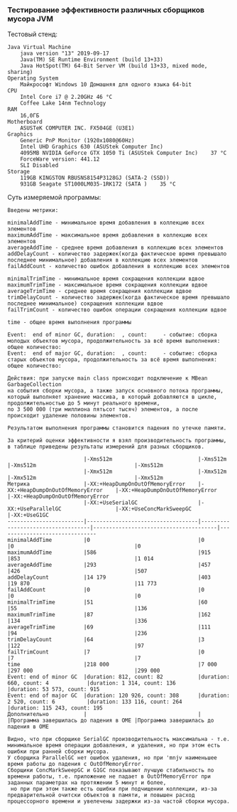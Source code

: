 ### Тестирование эффективности различных сборщиков мусора JVM

Тестовый стенд:

    Java Virtual Machine
        java version "13" 2019-09-17
        Java(TM) SE Runtime Environment (build 13+33)
        Java HotSpot(TM) 64-Bit Server VM (build 13+33, mixed mode, sharing)
    Operating System
        Майкрософт Windows 10 Домашняя для одного языка 64-bit
    CPU
        Intel Core i7 @ 2.20GHz	46 °C
        Coffee Lake 14nm Technology
    RAM
        16,0ГБ
    Motherboard
        ASUSTeK COMPUTER INC. FX504GE (U3E1)
    Graphics
        Generic PnP Monitor (1920x1080@60Hz)
        Intel UHD Graphics 630 (ASUStek Computer Inc)
        4095MB NVIDIA GeForce GTX 1050 Ti (ASUStek Computer Inc)	37 °C
        ForceWare version: 441.12
        SLI Disabled
    Storage
        119GB KINGSTON RBUSNS8154P3128GJ (SATA-2 (SSD))
        931GB Seagate ST1000LM035-1RK172 (SATA )	35 °C

Суть измеряемой программы:
    
    Введены метрики:
    
    minimalAddTime - минимальное время добавления в коллекцию всех элементов
    maximumAddTime - максимальное время добавления в коллекцию всех элементов
    averageAddTime - среднее время добавления в коллекцию всех элементов
    addDelayCount - количество задержек(когда фактическое время превышало последнее минимальное) добавления в коллекцию всех элементов
    failAddCount - количество ошибок добавления в коллекцию всех элементов
    
    minimalTrimTime - минимальное время сокращения коллекции вдвое
    maximumTrimTime - максимальное время сокращения коллекции вдвое
    averageTrimTime - среднее время сокращения коллекции вдвое
    trimDelayCount - количество задержек(когда фактическое время превышало последнее минимальное) сокращения коллекции вдвое
    failTrimCount - количество ошибок операции сокращения коллекции вдвое
    
    time - общее время выполнения программы
    
    Event:	end of minor GC, duration:	, count:	 - событие: сборка молодых объектов мусора, продолжительность за всё время выполнения: общее количество:
    Event:	end of major GC, duration:	, count:	 - событие: сборка старых объектов мусора, продолжительность за всё время выполнения: общее количество:
    
    Действия: при запуске main class происходит подключение к MBean GarbageCollection
    на события cборки мусора, а также запуск основного потока программы, 
    который выполняет хранение массива, в который добавляются в цикле, продолжительностью до 5 минут реального времени,
    по 3 500 000 (три миллиона пятьсот тысяч) элементов, а после происходит удаление половины элементов.
    
    Результатом выполнения программы становится падения по утечке памяти.
    
    За критерий оценки эффективности я взял производительность программы, 
    в таблице приведены результаты измерений для разных сборщиков.
    
                            |-Xms512m                           |-Xms512m                           |-Xms512m                               |-Xms512m
                            |-Xmx512m                           |-Xmx512m                           |-Xmx512m                               |-Xmx512m
    Метрика                 |-XX:+HeapDumpOnOutOfMemoryError    |-XX:+HeapDumpOnOutOfMemoryError    |-XX:+HeapDumpOnOutOfMemoryError        |-XX:+HeapDumpOnOutOfMemoryError
                            |-XX:+UseSerialGC                   |-XX:+UseParallelGC                 |-XX:+UseConcMarkSweepGC                |-XX:+UseG1GC
    ------------------------|-----------------------------------|-----------------------------------|---------------------------------------|-------------------------------
    minimalAddTime          |0                                  |0                                  |0                                      |0
    maximumAddTime          |586                                |915                                |853                                    |1 014
    averageAddTime          |293                                |457                                |426                                    |507
    addDelayCount           |14 179                             |403                                |19 870                                 |11 773
    failAddCount            |0                                  |0                                  |0                                      |0
    minimalTrimTime         |51                                 |60                                 |55                                     |136
    maximumTrimTime         |87                                 |162                                |134                                    |336
    averageTrimTime         |69                                 |111                                |94                                     |236
    trimDelayCount          |64                                 |3                                  |122                                    |97
    failTrimCount           |7                                  |0                                  |7                                      |7
    time                    |218 000                            |7 000                              |297 000                                |299 000
    Event: end of minor GC  |duration: 812, count: 82           |duration: 660, count: 4            |duration: 1 314, count: 136            |duration: 53 573, count: 915
    Event: end of major GC  |duration: 120 926, count: 308      |duration: 2 520, count: 6          |duration: 133 116, count: 264          |duration: 115 243, count: 195
    Дополнительно           |                                   |                                   |Программа завершилась до падения в OME |Программа завершилась до падения в OME
    
    Видно, что при сборщике SerialGC производительность максимальна - т.е. минимальное время операции добавления, и удаления, но при этом есть ошибки при ранней сборки мусора.
    У сборщика ParallelGC нет ошибок удаления, но при 'mnjv наименьшее время работы до падения с OutOfMemoryError.
    Сборщики ConcMarkSweepGC и G1GC показывают лучшую стабильность по времени работы, т.е. приложение не падает в OutOfMemoryError при заданных параметрах на протяжении 5 минут и более,
     но при при этом также есть ошибки при подчищении коллекции, из-за предварительной очитски объектов в памяти, и повышен расход процессорного времени и увелечены задержки из-за частой сборки мусора.